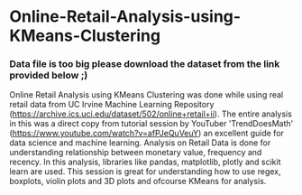 # Online-Retail-Analysis-using-KMeans-Clustering
### Data file is too big please download the dataset from the link provided below ;)
Online Retail Analysis using KMeans Clustering was done while using real retail data from UC Irvine Machine Learning Repository (https://archive.ics.uci.edu/dataset/502/online+retail+ii). The entire analysis in this was a direct copy from tutorial session by YouTuber 'TrendDoesMath' (https://www.youtube.com/watch?v=afPJeQuVeuY) an excellent guide for data science and machine learning. 
Analysis on Retail Data is done for understanding relationship between monetary value, frequency and recency.
In this analysis, libraries like pandas, matplotlib, plotly and scikit learn are used.
This session is great for understanding how to use regex, boxplots, violin plots and 3D plots and ofcourse KMeans for analysis. 

